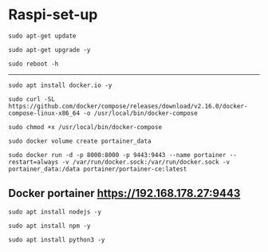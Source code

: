 # Raspi-set-up
```
sudo apt-get update
```

```
sudo apt-get upgrade -y
```

```
sudo reboot -h
```
---
```
sudo apt install docker.io -y
```

```
sudo curl -SL https://github.com/docker/compose/releases/download/v2.16.0/docker-compose-linux-x86_64 -o /usr/local/bin/docker-compose
```

```
sudo chmod +x /usr/local/bin/docker-compose
```

```
sudo docker volume create portainer_data
```

```
sudo docker run -d -p 8000:8000 -p 9443:9443 --name portainer --restart=always -v /var/run/docker.sock:/var/run/docker.sock -v portainer_data:/data portainer/portainer-ce:latest
```
Docker portainer https://192.168.178.27:9443
---
```
sudo apt install nodejs -y
```
```
sudo apt install npm -y
```
```
sudo apt install python3 -y
```
